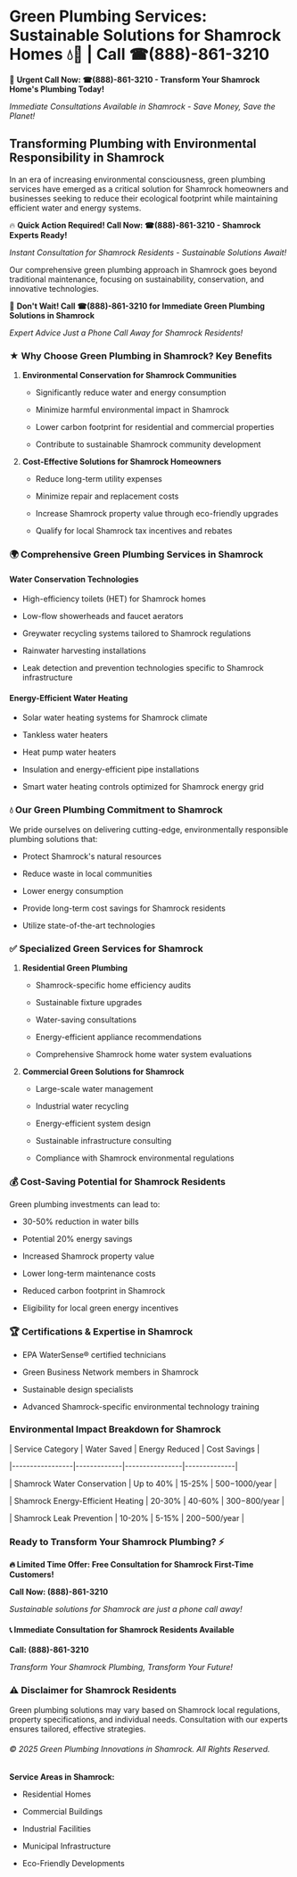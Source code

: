 # Green Plumbing Services: Sustainable Solutions for Shamrock Homes 💧🌿 | Call ☎(888)-861-3210

🚨 **Urgent Call Now: ☎(888)-861-3210 - Transform Your Shamrock Home's Plumbing Today!**
*Immediate Consultations Available in Shamrock - Save Money, Save the Planet!*

## Transforming Plumbing with Environmental Responsibility in Shamrock

In an era of increasing environmental consciousness, green plumbing services have emerged as a critical solution for Shamrock homeowners and businesses seeking to reduce their ecological footprint while maintaining efficient water and energy systems. 

🔥 **Quick Action Required! Call Now: ☎(888)-861-3210 - Shamrock Experts Ready!**
*Instant Consultation for Shamrock Residents - Sustainable Solutions Await!*

Our comprehensive green plumbing approach in Shamrock goes beyond traditional maintenance, focusing on sustainability, conservation, and innovative technologies.

🚨 **Don't Wait! Call ☎(888)-861-3210 for Immediate Green Plumbing Solutions in Shamrock**
*Expert Advice Just a Phone Call Away for Shamrock Residents!*

### ★ Why Choose Green Plumbing in Shamrock? Key Benefits

1. **Environmental Conservation for Shamrock Communities** 
   - Significantly reduce water and energy consumption
   - Minimize harmful environmental impact in Shamrock
   - Lower carbon footprint for residential and commercial properties
   - Contribute to sustainable Shamrock community development

2. **Cost-Effective Solutions for Shamrock Homeowners** 
   - Reduce long-term utility expenses
   - Minimize repair and replacement costs
   - Increase Shamrock property value through eco-friendly upgrades
   - Qualify for local Shamrock tax incentives and rebates

### 🌍 Comprehensive Green Plumbing Services in Shamrock

#### Water Conservation Technologies
- High-efficiency toilets (HET) for Shamrock homes
- Low-flow showerheads and faucet aerators
- Greywater recycling systems tailored to Shamrock regulations
- Rainwater harvesting installations
- Leak detection and prevention technologies specific to Shamrock infrastructure

#### Energy-Efficient Water Heating
- Solar water heating systems for Shamrock climate
- Tankless water heaters
- Heat pump water heaters
- Insulation and energy-efficient pipe installations
- Smart water heating controls optimized for Shamrock energy grid

### 💧 Our Green Plumbing Commitment to Shamrock

We pride ourselves on delivering cutting-edge, environmentally responsible plumbing solutions that:
- Protect Shamrock's natural resources
- Reduce waste in local communities
- Lower energy consumption
- Provide long-term cost savings for Shamrock residents
- Utilize state-of-the-art technologies

### ✅ Specialized Green Services for Shamrock

1. **Residential Green Plumbing**
   - Shamrock-specific home efficiency audits
   - Sustainable fixture upgrades
   - Water-saving consultations
   - Energy-efficient appliance recommendations
   - Comprehensive Shamrock home water system evaluations

2. **Commercial Green Solutions for Shamrock**
   - Large-scale water management
   - Industrial water recycling
   - Energy-efficient system design
   - Sustainable infrastructure consulting
   - Compliance with Shamrock environmental regulations

### 💰 Cost-Saving Potential for Shamrock Residents

Green plumbing investments can lead to:
- 30-50% reduction in water bills
- Potential 20% energy savings
- Increased Shamrock property value
- Lower long-term maintenance costs
- Reduced carbon footprint in Shamrock
- Eligibility for local green energy incentives

### 🏆 Certifications & Expertise in Shamrock

- EPA WaterSense® certified technicians
- Green Business Network members in Shamrock
- Sustainable design specialists
- Advanced Shamrock-specific environmental technology training

### Environmental Impact Breakdown for Shamrock

| Service Category | Water Saved | Energy Reduced | Cost Savings |
|-----------------|-------------|----------------|--------------|
| Shamrock Water Conservation | Up to 40% | 15-25% | $500-$1000/year |
| Shamrock Energy-Efficient Heating | 20-30% | 40-60% | $300-$800/year |
| Shamrock Leak Prevention | 10-20% | 5-15% | $200-$500/year |

### Ready to Transform Your Shamrock Plumbing? ⚡

**🔥 Limited Time Offer: Free Consultation for Shamrock First-Time Customers!**

**Call Now: (888)-861-3210**
*Sustainable solutions for Shamrock are just a phone call away!*

#### 📞 Immediate Consultation for Shamrock Residents Available

**Call: (888)-861-3210**
*Transform Your Shamrock Plumbing, Transform Your Future!*

### ⚠️ Disclaimer for Shamrock Residents

Green plumbing solutions may vary based on Shamrock local regulations, property specifications, and individual needs. Consultation with our experts ensures tailored, effective strategies.

###### © 2025 Green Plumbing Innovations in Shamrock. All Rights Reserved.

**Service Areas in Shamrock:** 
- Residential Homes
- Commercial Buildings
- Industrial Facilities
- Municipal Infrastructure
- Eco-Friendly Developments
